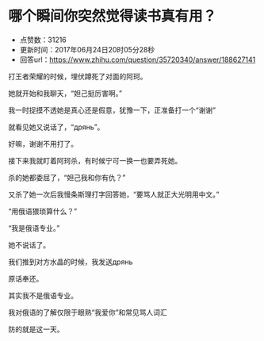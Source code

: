 # 哪个瞬间你突然觉得读书真有用？
- 点赞数：31216
- 更新时间：2017年06月24日20时05分28秒
- 回答url：https://www.zhihu.com/question/35720340/answer/188627141
<body>
 <p data-pid="9oIvnnxR">打王者荣耀的时候，埋伏蹲死了对面的阿珂。</p>
 <p data-pid="yhdYyC0T">她就开始和我聊天，“妲己挺厉害啊。”</p>
 <p data-pid="c7GjxY2S">我一时捉摸不透她是真心还是假意，犹豫一下，正准备打一个“谢谢”</p>
 <p data-pid="X6iBM-RM">就看见她又说话了，“дрянь”。</p>
 <p data-pid="OucEqGPw">好嘛，谢谢不用打了。</p>
 <p data-pid="0YZBk8Wv">接下来我就盯着阿珂杀，有时候宁可一换一也要弄死她。</p>
 <p data-pid="nvjdHnaZ">杀的她都委屈了，“妲己我和你有仇？”</p>
 <p data-pid="A__Dkiol">又杀了她一次后我慢条斯理打字回答她，“要骂人就正大光明用中文。”</p>
 <p data-pid="a7Gf6BKH">“用俄语猥琐算什么？”</p>
 <p data-pid="kWQ075iW">“我是俄语专业。”</p>
 <p data-pid="Dy2jWcAS">她不说话了。</p>
 <p data-pid="CdOPJ9P8">我们推到对方水晶的时候，我发送дрянь</p>
 <p data-pid="Cqac0aT-">原话奉还。</p>
 <p data-pid="8KitDcE0">其实我不是俄语专业。</p>
 <p data-pid="8kOxvZL-">我对俄语的了解仅限于眼熟“我爱你”和常见骂人词汇</p>
 <p data-pid="TDzovUzg">防的就是这一天。</p>
</body>